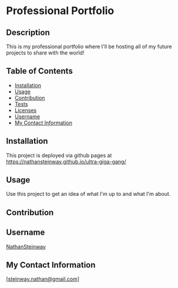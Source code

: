   # Professional Portfolio
  ## Description
This is my professional portfolio where I'll be hosting all of my future projects to share with the world!

  ## Table of Contents

  * [Installation](#Installation)
  * [Usage](#Usage)
  * [Contribution](#Contribution)
  * [Tests](#Tests)
  * [Licenses](#Licenses)
  * [Username](#Username)
  * [My Contact Information](#My-Contact-Information)

  ## Installation
This project is deployed via github pages at https://nathansteinway.github.io/ultra-giga-gang/
  ## Usage
Use this project to get an idea of what I'm up to and what I'm about.
  ## Contribution
  
  ## Username
[NathanSteinway](https://www.github.com/NathanSteinway)
  ## My Contact Information
[steinway.nathan@gmail.com]
